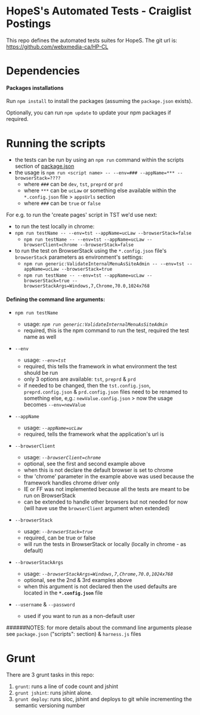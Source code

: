 # HopeS's Automated Tests - Craiglist Postings
This repo defines the automated tests suites for HopeS. The git url is: https://github.com/webxmedia-ca/HP-CL


# Dependencies
#### Packages installations
Run `npm install` to install the packages (assuming the `package.json` exists).

Optionally, you can run `npm update` to update your npm packages if required.

# Running the scripts
- the tests can be run by using an `npm run` command within the scripts section of [package.json](./package.json)
- the usage is `npm run <script name> -- --env=### --appName=*** --browserStack=????`
  - where `###` can be `dev`, `tst`, `preprd` or `prd`
  - where `***` can be `ucLaw` or something else available within the `*.config.json` file > `appsUrls` section
  - where `###` can be `true` or `false`

For e.g. to run the 'create pages' script in TST we'd use next:
- to run the test locally in chrome:
- `npm run testName -- --env=tst --appName=ucLaw --browserStack=false`
  - `npm run testName -- --env=tst --appName=ucLaw --browserClient=chrome --browserStack=false`
- to run the test on BrowserStack using the `*.config.json` file's `browserStack` parameters as environment's settings:
  - `npm run generic:ValidateInternalMenuAsSiteAdmin -- --env=tst --appName=ucLaw --browserStack=true`
  - `npm run testName -- --env=tst --appName=ucLaw --browserStack=true --browserStackArgs=Windows,7,Chrome,70.0,1024x768`

#### Defining the command line arguments:
- `npm run testName`
  - usage: _`npm run generic:ValidateInternalMenuAsSiteAdmin`_
  - required, this is the npm command to run the test, required the test name as well 

- `--env`
  - usage: _`--env=tst`_
  - required, this tells the framework in what environment the test should be run
  - only 3 options are available: `tst`, `preprd` & `prd`
  - if needed to be changed, then the `tst.config.json`, `preprd.config.json` & `prd.config.json` files need to be renamed
  to something else, e,g.: `newValue.config.json` > now the usage becomes `--env=newValue` 

- `--appName`
  - usage: _`--appName=ucLaw`_
  - required, tells the framework what the application's url is

- `--browserClient`
  - usage: _`--browserClient=chrome`_
  - optional, see the first and second example above
  - when this is not declare the default browser is set to chrome
  - thw 'chrome' parameter in the example above was used because the framework handles chrome driver only
  - IE or FF was not implemented because all the tests are meant to be run on BrowserStack
  - can be extended to handle other browsers but not needed for now (will have use the `browserClient` argument when extended)
  
- `--browserStack`
  - usage: _`--browserStack=true`_
  - required, can be true or false
  - will run the tests in BrowserStack or locally (locally in chrome - as default)

- `--browserStackArgs`
  - usage: _`--browserStackArgs=Windows,7,Chrome,70.0,1024x768`_
  - optional, see the 2nd & 3rd examples above
  - when this argument is not declared then the used defaults are located in the **`*.config.json`** file
  
- `--username` & `--password`
  - used if you want to run as a non-default user

######NOTES: for more details about the command line arguments please see `package.json` ("scripts": section) & `harness.js` files

# Grunt
There are 3 grunt tasks in this repo:
1. `grunt`: runs a line of code count and jshint
2. `grunt jshint`: runs jshint alone.
3. `grunt deploy`: runs sloc, jshint and deploys to git while incrementing the semantic versioning number